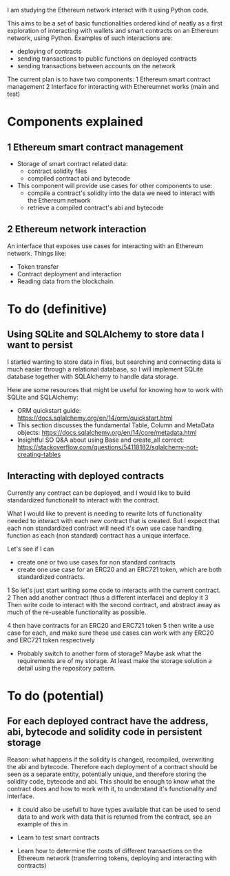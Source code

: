 I am studying the Ethereum network interact with it using Python code.

This aims to be a set of basic functionalities ordered kind of neatly as a first exploration of interacting with wallets and smart contracts on an Ethereum network, using Python. Examples of such interactions are:
- deploying of contracts
- sending transactions to public functions on deployed contracts
- sending transactions between accounts on the network

The current plan is to have two components:
1 Ethereum smart contract management
2 Interface for interacting with Ethereumnet works (main and test)

# Components explained
## 1 Ethereum smart contract management
- Storage of smart contract related data:
  - contract solidity files
  - compiled contract abi and bytecode
- This component will provide use cases for other components to use:
  - compile a contract's solidity into the data we need to interact with the Ethereum network
  - retrieve a compiled contract's abi and bytecode
## 2 Ethereum network interaction
An interface that exposes use cases for interacting with an Ethereum network. Things like:
- Token transfer
- Contract deployment and interaction
- Reading data from the blockchain.

# To do (definitive)

## Using SQLite and SQLAlchemy to store data I want to persist
I started wanting to store data in files, but searching and connecting data is much easier through a relational database, so I will implement SQLite database together with SQLAlchemy to handle data storage.

Here are some resources that might be useful for knowing how to work with SQLite and SQLAlchemy:
- ORM quickstart guide: https://docs.sqlalchemy.org/en/14/orm/quickstart.html
- This section discusses the fundamental Table, Column and MetaData objects: https://docs.sqlalchemy.org/en/14/core/metadata.html
- Insightful SO Q&A about using Base and create_all correct: https://stackoverflow.com/questions/54118182/sqlalchemy-not-creating-tables


## Interacting with deployed contracts
Currently any contract can be deployed, and I would like to build standardized functionalit to interact with the contract.

What I would like to prevent is needing to rewrite lots of functionality needed to interact with each new contract that is created. But I expect that each non standardized contract will need it's own use case handling function as each (non standard) contract has a unique interface.

Let's see if I can
- create one or two use cases for non standard contracts
- create one use case for an ERC20 and an ERC721 token, which are both standardized contracts.

1 So let's just start writing some code to interacts with the current contract.
2 Then add another contract (thus a different interface) and deploy it
3 Then write code to interact with the second contract, and abstract away as much of the re-useable functionality as possible.

4 then have contracts for an ERC20 and ERC721 token
5 then write a use case for each, and make sure these use cases can work with any ERC20 and ERC721 token respectively

- Probably switch to another form of storage? Maybe ask what the requirements are of my storage.
  At least make the storage solution a detail using the repository pattern.

# To do (potential)

## For each deployed contract have the address, abi, bytecode and solidity code in persistent storage
Reason: what happens if the solidity is changed, recompiled, overwriting the abi and bytecode. Therefore each deployment of a contract should be seen as a separate entity, potentially unique, and therefore storing the solidity code, bytecode and abi. This should be enough to know what the contract does and how to work with it, to understand it's functionality and interface.
- it could also be usefull to have types available that can be used to send data to and work with data that is returned from the contract, see an example of this in 

- Learn to test smart contracts
- Learn how to determine the costs of different transactions on the Ethereum network (transferring tokens, deploying and interacting with contracts)
